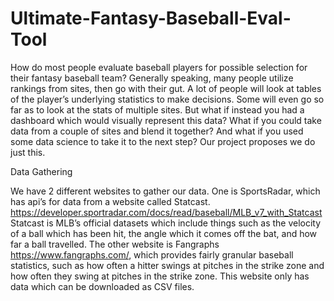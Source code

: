 # Ultimate-Fantasy-Baseball-Eval-Tool

 
How do most people evaluate baseball players for possible selection for their fantasy baseball team?  Generally speaking, many people utilize rankings from sites, then go with their gut.  A lot of people will look at tables of the player’s underlying statistics to make decisions.  Some will even go so far as to look at the stats of multiple sites.  But what if instead you had a dashboard which would visually represent this data?  What if you could take data from a couple of sites and blend it together?  And what if you used some data science to take it to the next step?  Our project proposes we do just this.

Data Gathering

We have 2 different websites to gather our data.  One is SportsRadar, which has api’s for data from a website called Statcast. https://developer.sportradar.com/docs/read/baseball/MLB_v7_with_Statcast   Statcast is MLB’s official datasets which include things such as the velocity of a ball which has been hit, the angle which it comes off the bat, and how far a ball travelled.  The other website is Fangraphs https://www.fangraphs.com/, which provides fairly granular baseball statistics, such as how often a hitter swings at pitches in the strike zone and how often they swing at pitches in the strike zone.  This website only has data which can be downloaded as CSV files.
